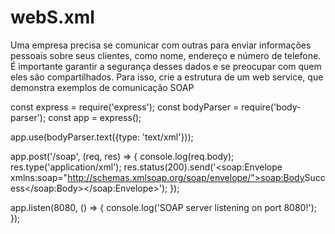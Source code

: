 # webS.xml

Uma empresa precisa se comunicar com outras para enviar informações pessoais sobre seus clientes, como nome, endereço e número de telefone. É importante garantir a segurança desses dados e se preocupar com quem eles são compartilhados. 
Para isso, crie a estrutura de um web service, que demonstra exemplos de comunicação SOAP

const express = require('express');
const bodyParser = require('body-parser');
const app = express();

app.use(bodyParser.text({type: 'text/xml'}));

app.post('/soap', (req, res) => {
  console.log(req.body);
  res.type('application/xml');
  res.status(200).send('<?xml version="1.0" encoding="UTF-8"?><soap:Envelope xmlns:soap="http://schemas.xmlsoap.org/soap/envelope/"><soap:Body><Response>Success</Response></soap:Body></soap:Envelope>');
});

app.listen(8080, () => {
  console.log('SOAP server listening on port 8080!');
});
